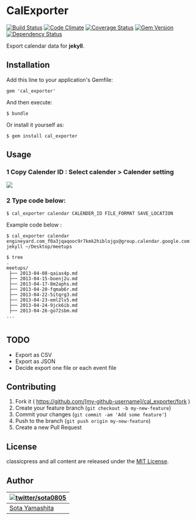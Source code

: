 
# CalExporter

[![Build Status](https://travis-ci.org/sota0805/cal_exporter.svg)](https://travis-ci.org/sota0805/cal_exporter)
[![Code Climate](https://codeclimate.com/github/sota0805/cal_exporter.png)](https://codeclimate.com/github/sota0805/cal_exporter)
[![Coverage Status](https://coveralls.io/repos/sota0805/cal_exporter/badge.png)](https://coveralls.io/r/sota0805/cal_exporter)
[![Gem Version](https://badge.fury.io/rb/cal_exporter.svg)](http://badge.fury.io/rb/cal_exporter)
[![Dependency Status](https://gemnasium.com/sota0805/cal_exporter.svg)](https://gemnasium.com/sota0805/cal_exporter)



Export calendar data for **jekyll**.

## Installation

Add this line to your application's Gemfile:

    gem 'cal_exporter'

And then execute:

    $ bundle

Or install it yourself as:

    $ gem install cal_exporter

## Usage

### 1 Copy Calender ID : Select calender > Calender setting 

![](https://dl.dropboxusercontent.com/u/74344418/github-image/cal_expoter.png)

### 2 Type code below:

```
$ cal_exporter calendar CALENDER_ID FILE_FORMAT SAVE_LOCATION 
```

Example code below :

```
$ cal_exporter calendar engineyard.com_f0a3jqaqooc9r7kmk2hiblojgs@group.calendar.google.com jekyll ~/Desktop/meetups

$ tree
.
meetups/
 ├── 2013-04-08-qaias4p.md
 ├── 2013-04-15-boenj2u.md
 ├── 2013-04-17-8m2aphs.md
 ├── 2013-04-20-fqmab6r.md
 ├── 2013-04-22-5itqrg3.md
 ├── 2013-04-23-eml2lv5.md
 ├── 2013-04-24-9jck6ib.md
 ├── 2013-04-26-go72sbm.md
...
 
```




## TODO

- Export as CSV
- Export as JSON
- Decide export one file or each event file

## Contributing

1. Fork it ( https://github.com/[my-github-username]/cal_exporter/fork )
2. Create your feature branch (`git checkout -b my-new-feature`)
3. Commit your changes (`git commit -am 'Add some feature'`)
4. Push to the branch (`git push origin my-new-feature`)
5. Create a new Pull Request


## License

classicpress and all content are released under the [MIT License](LICENSE).

## Author

| [![twitter/sota0805](http://2.gravatar.com/avatar/1819ffcc36875ddbf8df81532d832a2b?s=70)](http://twitter.com/sota0805 "Follow @sota0805 on Twitter") |
|---|
| [Sota Yamashita](http://sota0805.github.io/) |
